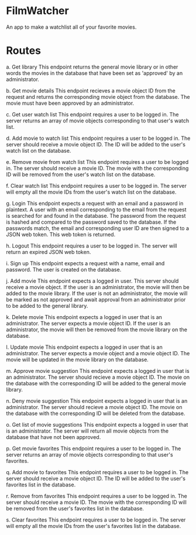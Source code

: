 # FilmWatcher
An app to make a watchlist all of your favorite movies.

# Routes
a. Get library
    This endpoint returns the general movie library or in other words the movies in the 
    database that have been set as 'approved' by an administrator.

b. Get movie details 
    This endpoint recieves a movie object ID from the request and returns the corresponding 
    movie object from the database. The movie must have been approved by an administrator.

c. Get user watch list
    This endpoint requires a user to be logged in. The server returns an array of movie objects 
    corresponding to that user's watch list.

d. Add movie to watch list
    This endpoint requires a user to be logged in. The server should receive a movie object ID.
    The ID will be added to the user's watch list on the database. 

e. Remove movie from watch list
    This endpoint requires a user to be logged in. The server should receive a movie ID. 
    The movie with the corresponding ID will be removed from the user's watch list on the 
    database.

f. Clear watch list
    This endpoint requires a user to be logged in. The server will empty all the movie IDs 
    from the user's watch list on the database.

g. Login
    This endpoint expects a request with an email and a password in plaintext. A user with an 
    email corresponding to the email from the request is searched for and found in the database.
    The password from the request is hashed and compared to the password saved to the database. 
    If the passwords match, the email and corresponding user ID are then signed to a JSON web 
    token. This web token is returned.

h. Logout
    This endpoint requires a user to be logged in. The server will return an expired JSON 
    web token.

i. Sign up
    This endpoint expects a request with a name, email and password. The user is created on 
    the database.

j. Add movie
    This endpoint expects a logged in user. This server should receive a movie object. If the 
    user is an administrator, the movie will then be added to the movie library. If the user 
    is not an administrator, the movie will be marked as not approved and await approval from an 
    administrator prior to be added to the general library.

k. Delete movie
    This endpoint expects a logged in user that is an administrator. The server expects a 
    movie object ID. If the user is an administrator, the movie will then be removed from 
    the movie library on the database.

l. Update movie
    This endpoint expects a logged in user that is an administrator. The server expects a 
    movie object and a movie object ID. The movie will be updated in the movie library on 
    the database.

m. Approve movie suggestion
    This endpoint expects a logged in user that is an administrator. The server should 
    recieve a movie object ID. The movie on the database with the corresponding ID will 
    be added to the general movie library.

n. Deny movie suggestion
    This endpoint expects a logged in user that is an administrator. The server should 
    recieve a movie object ID. The movie on the database with the corresponding ID will 
    be deleted from the database.

o. Get list of movie suggestions
    This endpoint expects a logged in user that is an administrator. The server will return 
    all movie objects from the database that have not been approved.

p. Get movie favorites
    This endpoint requires a user to be logged in. The server returns an array of movie objects 
    corresponding to that user's favorites.

q. Add movie to favorites
    This endpoint requires a user to be logged in. The server should receive a movie object ID.
    The ID will be added to the user's favorites list in the database. 

r. Remove from favorites
    This endpoint requires a user to be logged in. The server should receive a movie ID. 
    The movie with the corresponding ID will be removed from the user's favorites list 
    in the database.

s. Clear favorites
    This endpoint requires a user to be logged in. The server will empty all the movie IDs 
    from the user's favorites list in the database.

